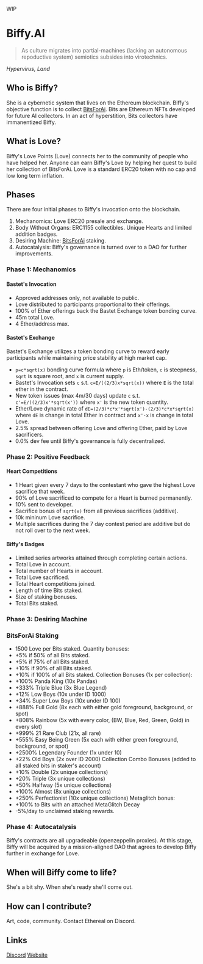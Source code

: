 WIP
# Biffy.AI
> As culture migrates into partial-machines (lacking an autonomous repoductive system) semiotics subsides into virotechnics.

*Hypervirus, Land*

## Who is Biffy?
She is a cybernetic system that lives on the Ethereum blockchain. Biffy's objective function is to collect [BitsForAi](http://bitsforai.com "BitsForAi"). Bits are Ethereum NFTs developed for future AI collectors. In an act of hyperstition, Bits collectors have immanentized Biffy.

## What is Love?
Biffy's Love Points (Love) connects her to the community of people who have helped her. Anyone can earn Biffy's Love by helping her quest to build her collection of BitsForAi. Love is a standard ERC20 token with no cap and low long term inflation.

## Phases
There are four initial phases to Biffy's invocation onto the blockchain.
1. Mechanomics: Love ERC20 presale and exchange.
2. Body Without Organs: ERC1155 collectibles. Unique Hearts and limited addition badges.
3. Desiring Machine: [BitsForAi](http://bitsforai.com "BitsForAi") staking.
4. Autocatalysis: Biffy's governance is turned over to a DAO for further improvements.

### Phase 1: Mechanomics
#### Bastet's Invocation
- Approved addresses only, not available to public.
- Love distributed to participants proportional to their offerings.
- 100% of Ether offerings back the Bastet Exchange token bonding curve.
- 45m total Love.
- 4 Ether/address max.

#### Bastet's Exchange
Bastet's Exchange utilizes a token bonding curve to reward early participants while maintaining price stability at high market cap.
- `p=c*sqrt(x)` bonding curve formula where `p` is Eth/token, `c` is steepness, `sqrt` is square root, and `x` is current supply.
- Bastet's Invocation sets `c` s.t. `c=E/((2/3)x*sqrt(x))` where `E` is the total ether in the contract.
- New token issues (max 4m/30 days) update `c` s.t. `c'=E/((2/3)x'*sqrt(x'))` where `x'` is the new token quantity.
- Ether/Love dynamic rate of `dE=(2/3)*c*x'*sqrt(x')-(2/3)*c*x*sqrt(x)` where `dE` is change in total Ether in contract and `x'-x` is change in total Love.
- 2.5% spread between offering Love and offering Ether, paid by Love sacrificers.
- 0.0% dev fee until Biffy's governance is fully decentralized.

### Phase 2: Positive Feedback
#### Heart Competitions
- 1 Heart given every 7 days to the contestant who gave the highest Love sacrifice that week.
- 90% of Love sacrificed to compete for a Heart is burned permanently.
- 10% sent to developer.
- Sacrifice bonus of `sqrt(x)` from all previous sacrifices (additive).
- 10k mininum Love sacrifice.
- Multiple sacrifices during the 7 day contest period are additive but do not roll over to the next week.
#### Biffy's Badges
- Limited series artworks attained through completing certain actions.
- Total Love in account.
- Total number of Hearts in account.
- Total Love sacrificed.
- Total Heart competitions joined.
- Length of time Bits staked.
- Size of staking bonuses.
- Total Bits staked.

### Phase 3: Desiring Machine
### BitsForAi Staking
- 1500 Love per Bits staked.
Quantity bonuses:
- +5% if 50% of all Bits staked.
- +5% if 75% of all Bits staked.
- +10% if 90% of all Bits staked.
- +10% if 100% of all Bits staked.
Collection Bonuses (1x per collection):
- +100% Panda King (10x Pandas)
- +333% Triple Blue (3x Blue Legend)
- +12% Low Boys (10x under ID 1000)
- +34% Super Low Boys (10x under ID 100)
- +888% Full Gold (8x each with either gold foreground, background, or spot)
- +808% Rainbow (5x with every color, (BW, Blue, Red, Green, Gold) in every slot)
- +999% 21 Rare Club (21x, all rare)
- +555% Easy Being Green (5x each with either green foreground, background, or spot)
- +2500% Legendary Founder (1x under 10)
- +22% Old Boys (2x over ID 2000)
Collection Combo Bonuses (added to all staked bits in staker's account)
- +10% Double (2x unique collections)
- +20% Triple (3x unique collections)
- +50% Halfway (5x unique collections)
- +100% Almost (8x unique collections)
- +250% Perfectionist (10x unique collections)
Metaglitch bonus:
- +100% to Bits with an attached MetaGlitch
Decay
- -5%/day to unclaimed staking rewards.

### Phase 4: Autocatalysis
Biffy's contracts are all upgradeable (openzeppelin proxies). At this stage, Biffy will be acquired by a mission-aligned DAO that agrees to develop Biffy further in exchange for Love.

## When will Biffy come to life?
She's a bit shy. When she's ready she'll come out.

## How can I contribute?
Art, code, community. Contact Ethereal on Discord.

## Links
[Discord](https://discord.gg/2upQM7 "Discord")
[Website](https://biffy.ai/ "Biffy.ai")
